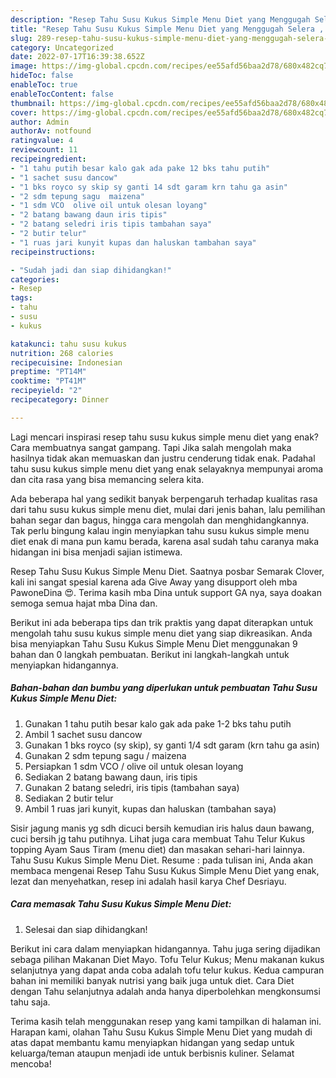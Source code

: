 ```yaml
---
description: "Resep Tahu Susu Kukus Simple Menu Diet yang Menggugah Selera , Lezat Sekali"
title: "Resep Tahu Susu Kukus Simple Menu Diet yang Menggugah Selera , Lezat Sekali"
slug: 289-resep-tahu-susu-kukus-simple-menu-diet-yang-menggugah-selera-lezat-sekali
category: Uncategorized
date: 2022-07-17T16:39:38.652Z
image: https://img-global.cpcdn.com/recipes/ee55afd56baa2d78/680x482cq70/tahu-susu-kukus-simple-menu-diet-foto-resep-utama.jpg
hideToc: false
enableToc: true
enableTocContent: false
thumbnail: https://img-global.cpcdn.com/recipes/ee55afd56baa2d78/680x482cq70/tahu-susu-kukus-simple-menu-diet-foto-resep-utama.jpg
cover: https://img-global.cpcdn.com/recipes/ee55afd56baa2d78/680x482cq70/tahu-susu-kukus-simple-menu-diet-foto-resep-utama.jpg
author: Admin
authorAv: notfound
ratingvalue: 4
reviewcount: 11
recipeingredient:
- "1 tahu putih besar kalo gak ada pake 12 bks tahu putih"
- "1 sachet susu dancow"
- "1 bks royco sy skip sy ganti 14 sdt garam krn tahu ga asin"
- "2 sdm tepung sagu  maizena"
- "1 sdm VCO  olive oil untuk olesan loyang"
- "2 batang bawang daun iris tipis"
- "2 batang seledri iris tipis tambahan saya"
- "2 butir telur"
- "1 ruas jari kunyit kupas dan haluskan tambahan saya"
recipeinstructions:

- "Sudah jadi dan siap dihidangkan!"
categories:
- Resep
tags:
- tahu
- susu
- kukus

katakunci: tahu susu kukus 
nutrition: 268 calories
recipecuisine: Indonesian
preptime: "PT14M"
cooktime: "PT41M"
recipeyield: "2"
recipecategory: Dinner

---
```



Lagi mencari inspirasi resep tahu susu kukus simple menu diet yang enak? Cara membuatnya sangat gampang. Tapi Jika salah mengolah maka hasilnya tidak akan memuaskan dan justru cenderung tidak enak. Padahal tahu susu kukus simple menu diet yang enak selayaknya mempunyai aroma dan cita rasa yang bisa memancing selera kita.


Ada beberapa hal yang sedikit banyak berpengaruh terhadap kualitas rasa dari tahu susu kukus simple menu diet, mulai dari jenis bahan, lalu pemilihan bahan segar dan bagus, hingga cara mengolah dan menghidangkannya. Tak perlu bingung kalau ingin menyiapkan tahu susu kukus simple menu diet enak di mana pun kamu berada, karena asal sudah tahu caranya maka hidangan ini bisa menjadi sajian istimewa.

Resep Tahu Susu Kukus Simple Menu Diet. Saatnya posbar Semarak Clover, kali ini sangat spesial karena ada Give Away yang disupport oleh mba PawoneDina 😍. Terima kasih mba Dina untuk support GA nya, saya doakan semoga semua hajat mba Dina dan.


Berikut ini ada beberapa tips dan trik praktis yang dapat diterapkan untuk mengolah tahu susu kukus simple menu diet yang siap dikreasikan. Anda bisa menyiapkan Tahu Susu Kukus Simple Menu Diet menggunakan 9 bahan dan 0 langkah pembuatan. Berikut ini langkah-langkah untuk menyiapkan hidangannya.

<!--inarticleads1-->

##### Bahan-bahan dan bumbu yang diperlukan untuk pembuatan Tahu Susu Kukus Simple Menu Diet:

1. Gunakan 1 tahu putih besar kalo gak ada pake 1-2 bks tahu putih
1. Ambil 1 sachet susu dancow
1. Gunakan 1 bks royco (sy skip), sy ganti 1/4 sdt garam (krn tahu ga asin)
1. Gunakan 2 sdm tepung sagu / maizena
1. Persiapkan 1 sdm VCO / olive oil untuk olesan loyang
1. Sediakan 2 batang bawang daun, iris tipis
1. Gunakan 2 batang seledri, iris tipis (tambahan saya)
1. Sediakan 2 butir telur
1. Ambil 1 ruas jari kunyit, kupas dan haluskan (tambahan saya)


Sisir jagung manis yg sdh dicuci bersih kemudian iris halus daun bawang, cuci bersih jg tahu putihnya. Lihat juga cara membuat Tahu Telur Kukus topping Ayam Saus Tiram (menu diet) dan masakan sehari-hari lainnya. Tahu Susu Kukus Simple Menu Diet. Resume : pada tulisan ini, Anda akan membaca mengenai Resep Tahu Susu Kukus Simple Menu Diet yang enak, lezat dan menyehatkan, resep ini adalah hasil karya Chef Desriayu. 

<!--inarticleads2-->

##### Cara memasak Tahu Susu Kukus Simple Menu Diet:


1. Selesai dan siap dihidangkan!

Berikut ini cara dalam menyiapkan hidangannya. Tahu juga sering dijadikan sebaga pilihan Makanan Diet Mayo. Tofu Telur Kukus; Menu makanan kukus selanjutnya yang dapat anda coba adalah tofu telur kukus. Kedua campuran bahan ini memiliki banyak nutrisi yang baik juga untuk diet. Cara Diet dengan Tahu selanjutnya adalah anda hanya diperbolehkan mengkonsumsi tahu saja. 

Terima kasih telah menggunakan resep yang kami tampilkan di halaman ini. Harapan kami, olahan Tahu Susu Kukus Simple Menu Diet yang mudah di atas dapat membantu kamu menyiapkan hidangan yang sedap untuk keluarga/teman ataupun menjadi ide untuk berbisnis kuliner. Selamat mencoba!
